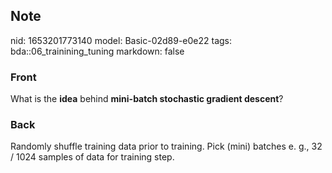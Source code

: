 ## Note
nid: 1653201773140
model: Basic-02d89-e0e22
tags: bda::06_trainining_tuning
markdown: false

### Front
What is the <b>idea</b> behind <b>mini-batch stochastic gradient
descent</b>?

### Back
Randomly shuffle training data prior to training.
Pick (mini) batches e. g., 32 / 1024 samples of data for training step.

